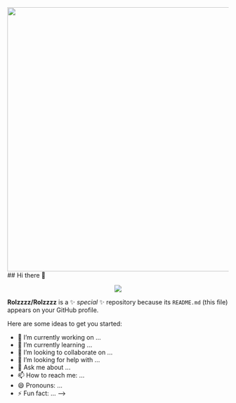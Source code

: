 

<div id="header" align="center">
  <img src="https://i.giphy.com/media/v1.Y2lkPTc5MGI3NjExbHFvZmpva3M2NnMyd3p2djQ2YWk0bGV5OG1rajlmczFuajBraDJxNSZlcD12MV9pbnRlcm5hbF9naWZfYnlfaWQmY3Q9cw/qHhO2wgrFgrdAMvOVr/giphy.gif" width="600"/>
</div>
## Hi there 👋


<p align="center">
  <img src="https://capsule-render.vercel.app/api?text=Hey Everyone!🕹️&animation=fadeIn&type=waving&color=gradient&height=100"/>
</p>

**Rolzzzz/Rolzzzz** is a ✨ _special_ ✨ repository because its `README.md` (this file) appears on your GitHub profile.

Here are some ideas to get you started:

- 🔭 I’m currently working on ...
- 🌱 I’m currently learning ...
- 👯 I’m looking to collaborate on ...
- 🤔 I’m looking for help with ...
- 💬 Ask me about ...
- 📫 How to reach me: ...
- 😄 Pronouns: ...
- ⚡ Fun fact: ...
-->
